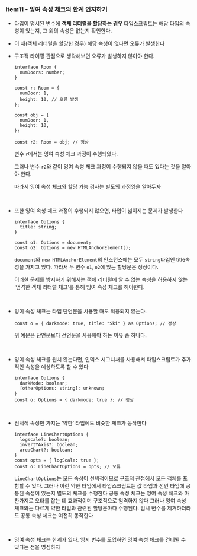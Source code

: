 ### Item11 - 잉여 속성 체크의 한계 인지하기

- 타입이 명시된 변수에 **객체 리터럴을 할당하는 경우** 타입스크립트는 해당 타입의 속성이 있는지, 그 외의 속성은 없는지 확인한다.
- 이 때(객체 리터럴을 할당한 경우) 해당 속성이 없다면 오류가 발생한다
- 구조적 타이핑 관점으로 생각해보면 오류가 발생하지 않아야 한다.

  ```tsx
  interface Room {
    numDoors: number;
  }

  const r: Room = {
    numDoor: 1,
    height: 10, // 오류 발생
  };

  const obj = {
    numDoor: 1,
    height: 10,
  };

  const r2: Room = obj; // 정상
  ```

  변수 `r`에서는 잉여 속성 체크 과정이 수행되었다.

  그러나 변수 `r2`와 같이 잉여 속성 체크 과정이 수행되지 않을 때도 있다는 것을 알아야 한다.

  따라서 잉여 속성 체크와 할당 가능 검사는 별도의 과정임을 알아두자

    <br/>

- 또한 잉여 속성 체크 과정이 수행되지 않으면, 타입이 넓이지는 문제가 발생한다

  ```tsx
  interface Options {
    title: string;
  }

  const o1: Options = document;
  const o2: Options = new HTMLAnchorElement();
  ```

  `document`와 `new HTMLAnchorElement`의 인스턴스에는 모두 `string`타입인 title속성을 가지고 있다. 따라서 두 변수 `o1`, `o2`에 있는 할당문은 정상이다.

  이러한 문제를 방지하기 위해서는 객체 리터럴에 알 수 없는 속성을 허용하지 않는 ‘엄격한 객체 리터럴 체크’를 통해 잉여 속성 체크를 해야한다.

  <br/>

- 잉여 속성 체크는 타입 단언문을 사용할 때도 적용되지 않는다.

  ```tsx
  const o = { darkmode: true, title: "Ski" } as Options; // 정상
  ```

  위 예문은 단언문보다 선언문을 사용해야 하는 이유 중 하나다.

  <br/>

- 잉여 속성 체크를 원치 않는다면, 인덱스 시그니처를 사용해서 타입스크립트가 추가적인 속성을 예상하도록 할 수 있다

  ```tsx
  interface Options {
    darkMode: boolean;
    [otherOptions: string]: unknown;
  }
  const o: Options = { darkmode: true }; // 정상
  ```

  <br/>

- 선택적 속성만 가지는 ‘약한’ 타입에도 비슷한 체크가 동작한다

  ```tsx
  interface LineChartOptions {
    logscale?: boolean;
    invertYAxis?: boolean;
    areaChart?: boolean;
  }
  const opts = { logScale: true };
  const o: LineChartOptions = opts; // 오류
  ```

  `LineChartOptions`는 모든 속성이 선택적이므로 구조적 관점에서 모든 객체를 포함할 수 있다.
  그러나 이런 약한 타입에서 타입스크립트는 값 타입과 선언 타입에 공통된 속성이 있는지 별도의 체크를 수행한다
  공통 속성 체크는 잉여 속성 체크와 마찬가지로 오타를 잡는 데 효과적이며 구조적으로 엄격하지 않다
  그러나 잉여 속성 체크와는 다르게 약한 타입과 관련된 할당문마다 수행된다.
  임시 변수를 제거하더라도 공통 속성 체크는 여전히 동작한다

  <br/>

- 잉여 속성 체크는 한계가 있다. 임시 변수를 도입하면 잉여 속성 체크를 건너뛸 수 있다는 점을 명심하자
